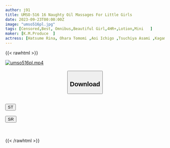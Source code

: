 ```yaml
---
author: j91
title: UMSO-516 16 Naughty Oil Massages For Little Girls
date: 2023-09-23T00:00:00Z
image: "umso516pl.jpg"
tags: [Censored,Best, Omnibus,Beautiful Girl,4HR+,Lotion,Mini	]
maker: [K.M.Produce  ]
actress: [Hatsume Rina, Ohara Tomomi ,Aoi Ichigo ,Tsuchiya Asami ,Kagami Shuna ,Saotome Yui ,Inoue Mizuki ,Aine Kuu ,Akiyama Shiori, Shirosaki Madoka ]
---
```



{{< rawhtml >}}

<div class="video" data-videoid="mAxQgjVKzgFbmoq">
    <a href="javascript:;">
        <img src="https://my.j91.asia/posts/umso516pl/umso516pl.jpg" width="WIDTH" height="HEIGHT" alt="umso516pl.mp4" loading="lazy">
    </a>
</div>

<script type="text/javascript" src="https://j91.asia/asset/on-demand-st.js"></script>

<br>
  <link rel="stylesheet" href="https://j91.asia/asset/bs5.css">
  
  <center>
  <button class="btn btn-primary" type="button" data-bs-toggle="collapse" data-bs-target=".multi-collapse" aria-expanded="false" aria-controls="multiCollapseExample1 multiCollapseExample2"><h2>Download</h2></button></center>
</p>
<div class="row">
  <div class="col">
    <div class="collapse multi-collapse" id="multiCollapseExample1">
      <div class="card card-body">
	      	      <br>
<div class="buttons">  
<a href="https://streamtape.to/v/mAxQgjVKzgFbmoq"><button class="btn-hover color-3"><i class="fa fa-download"></i> ST</button></a></div>
    </div>
  </div>
</div>
  <div class="col">
    <div class="collapse multi-collapse" id="multiCollapseExample2">
      <div class="card card-body">
	      <br>
<div class="buttons">
    <a href="https://streamruby.com/oe7lwukich4l"><button class="btn-hover color-9"><i class="fa fa-download"></i> SR</button></a></div>
<br><br>
      </div>
    </div>
  </div>
</div>

{{< /rawhtml >}}